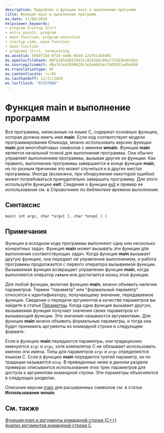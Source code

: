 ```yaml
---
description: Подробнее о функции main и выполнении программ
title: Функция main и выполнение программ
ms.date: 11/04/2016
helpviewer_keywords:
- program startup [C++]
- entry points, program
- main function, program execution
- startup code, main function
- main function
- programs [C++], terminating
ms.assetid: 5984f1bd-072d-4e06-8640-122fb1454401
ms.openlocfilehash: 00fb10526b558631c024366c09a773363bd81683
ms.sourcegitcommit: d6af41e42699628c3e2e6063ec7b03931a49a098
ms.translationtype: HT
ms.contentlocale: ru-RU
ms.lasthandoff: 12/11/2020
ms.locfileid: "97257086"
---
```

# <a name="main-function-and-program-execution"></a>Функция main и выполнение программ

Все программы, написанные на языке C, содержат основную функцию, которая должна иметь имя **main**. Если код соответствует модели программирования Юникода, можно использовать версию функции **main** для многобайтовых символов с именем **wmain**. Функция **main** является начальной точкой для выполнения программы. Она обычно управляет выполнением программы, вызывая другие ее функции. Как правило, выполнение программы завершается в конце функции **main**, но по разным причинам это может случиться и в других местах программы. Иногда (возможно, при обнаружении некоторой ошибки) может потребоваться принудительно завершить программу. Для этого используйте функцию **exit**. Сведения о функции [exit](../c-runtime-library/reference/exit-exit-exit.md) и пример ее использования см. в *Справочнике по библиотеке времени выполнения*.

## <a name="syntax"></a>Синтаксис

```
main( int argc, char *argv[ ], char *envp[ ] )
```

## <a name="remarks"></a>Примечания

Функции в исходном коде программы выполняют одну или несколько конкретных задач. Функция **main** может вызывать эти функции для выполнения соответствующих задач. Когда функция **main** вызывает другую функцию, она передает ей управление выполнением, и работа программы продолжается с первого оператора вызываемой функции. Вызываемая функция возвращает управление функции **main**, когда выполняется оператор **`return`** или достигается конец этой функции.

Для любой функции, включая функцию **main**, можно объявить наличие параметров. Термин "параметр" или "формальный параметр" относится к идентификатору, получающему значение, передаваемое функции. Сведения о передаче аргументов в качестве параметров вы найдете в статье [Параметры](../c-language/parameters.md). Когда одна функция вызывает другую, вызываемая функция получает значения своих параметров от вызывающей функции. Эти значения называются аргументами. Для функции **main** можно объявить формальные параметры, и тогда она будет принимать аргументы из командной строки в следующем формате.

Если в функцию **main** передаются параметры, они традиционно именуются `argc` и `argv`, хотя компилятор C не обязывает использовать именно эти имена. Типы для параметров `argc` и `argv` определяются языком C. Если в функцию **main** передается третий параметр, он по традиции называется `envp`. В приведенных ниже в данном разделе примерах описывается использование этих трех параметров для доступа к аргументам командной строки. Эти параметры объясняются в следующих разделах.

Описание версии [main](../c-language/using-wmain.md) для расширенных символов см. в статье **Использование wmain**.

## <a name="see-also"></a>См. также

[Функция main и аргументы командной строки (C++)](../cpp/main-function-command-line-args.md)\
[Анализ аргументов командной строки C](../c-language/parsing-c-command-line-arguments.md)
